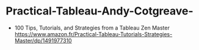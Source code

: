 # Practical-Tableau-Andy-Cotgreave-
- 100 Tips, Tutorials, and Strategies from a Tableau Zen Master
https://www.amazon.fr/Practical-Tableau-Tutorials-Strategies-Master/dp/1491977310
